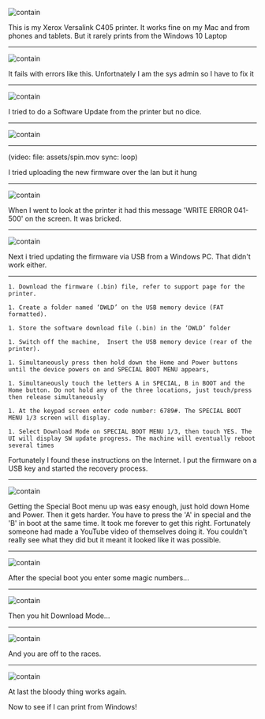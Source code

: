![contain](assets/printer.jpg)

This is my Xerox Versalink C405 printer.
It works fine on my Mac and from phones and tablets.
But it rarely prints from the Windows 10 Laptop
 
---
![contain](assets/ask-sys-admin.jpg)

It fails with errors like this. Unfortnately I am the sys admin so I have to fix it

---
![contain](assets/tried-sw-update.jpg)

I tried to do a Software Update from the printer but no dice.

---
![contain](assets/tried-sw-update.jpg)

---
(video:
  file: assets/spin.mov
  sync: loop)

I tried uploading the new firmware over the lan but it hung

---
![contain](assets/write-error.jpg)

When I went to look at the printer it had this message 'WRITE ERROR 041-500' on the screen.
It was bricked.

---
![contain](assets/fff.jpg)

Next i tried updating the firmware via USB from a Windows PC.
That didn't work either.

---
```
1. Download the firmware (.bin) file, refer to support page for the printer.

1. Create a folder named ‘DWLD’ on the USB memory device (FAT formatted).

1. Store the software download file (.bin) in the ‘DWLD’ folder

1. Switch off the machine,  Insert the USB memory device (rear of the printer).

1. Simultaneously press then hold down the Home and Power buttons until the device powers on and SPECIAL BOOT MENU appears,

1. Simultaneously touch the letters A in SPECIAL, B in BOOT and the Home button. Do not hold any of the three locations, just touch/press then release simultaneously

1. At the keypad screen enter code number: 6789#. The SPECIAL BOOT MENU 1/3 screen will display.

1. Select Download Mode on SPECIAL BOOT MENU 1/3, then touch YES. The UI will display SW update progress. The machine will eventually reboot several times
```

Fortunately I found these instructions on the Internet. I put the firmware on a USB key and started the recovery process.

---
![contain](assets/special-boot.jpg)

Getting the Special Boot menu up was easy enough, just hold down Home and Power.
Then it gets harder. You have to press the 'A' in special and the 'B' in boot at the same time.
It took me forever to get this right. Fortunately someone had made a YouTube video of themselves doing it. You couldn't really see what they did but it meant it looked like it was possible.

---
![contain](assets/special-boot.jpg)

After the special boot you enter some magic numbers...

---
![contain](assets/download.jpg)

Then you hit Download Mode...

---
![contain](assets/off.jpg)

And you are off to the races.

---
![contain](assets/tada.jpg)

At last the bloody thing works again.

Now to see if I can print from Windows!